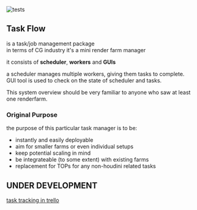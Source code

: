 ![tests](https://github.com/pedohorse/taskflow/actions/workflows/python-app.yml/badge.svg)

## Task Flow
is a task/job management package  
in terms of CG industry it's a mini render farm manager

it consists of **scheduler**, **workers** and **GUIs**

a scheduler manages multiple workers, giving them tasks to complete.  
GUI tool is used to check on the state of scheduler and tasks.

This system overview should be very familiar to anyone who saw at least one renderfarm.

### Original Purpose
the purpose of this particular task manager is to be:
- instantly and easily deployable
- aim for smaller farms or even individual setups
- keep potential scaling in mind
- be integrateable (to some extent) with existing farms
- replacement for TOPs for any non-houdini related tasks

## UNDER DEVELOPMENT
[task tracking in trello](https://trello.com/b/sSbc8u6M/taskflow)
